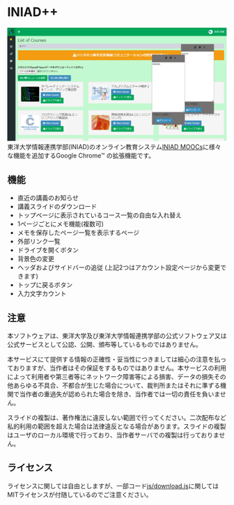 # INIAD++
![説明](img/discription.PNG)
東洋大学情報連携学部(INIAD)のオンライン教育システム[INIAD MOOCs](https://moocs.iniad.org/)に様々な機能を追加するGoogle Chrome™ の拡張機能です。

## 機能
* 直近の講義のお知らせ
* 講義スライドのダウンロード
* トップページに表示されているコース一覧の自由な入れ替え
* 1ページごとにメモ機能(複数可)
* メモを保存したページ一覧を表示するページ
* 外部リンク一覧
* ドライブを開くボタン
* 背景色の変更
* ヘッダおよびサイドバーの追従
(上記2つはアカウント設定ページから変更できます)
* トップに戻るボタン
* 入力文字カウント

## 注意
本ソフトウェアは、東洋大学及び東洋大学情報連携学部の公式ソフトウェア又は公式サービスとして公認、公開、頒布等しているものではありません。

本サービスにて提供する情報の正確性・妥当性につきましては細心の注意を払っておりますが、当作者はその保証をするものではありません。本サービスの利用によって利用者や第三者等にネットワーク障害等による損害、データの損失その他あらゆる不具合、不都合が生じた場合について、裁判所またはそれに準ずる機関で当作者の重過失が認められた場合を除き、当作者では一切の責任を負いません。

スライドの複製は、著作権法に違反しない範囲で行ってください。二次配布など私的利用の範囲を超えた場合は法律違反となる場合があります。スライドの複製はユーザのローカル環境で行っており、当作者サーバでの複製は行っておりません。

## ライセンス
ライセンスに関しては自由としますが、一部コード[js/download.js](js/download.js)に関してはMITライセンスが付随しているのでご注意ください。

